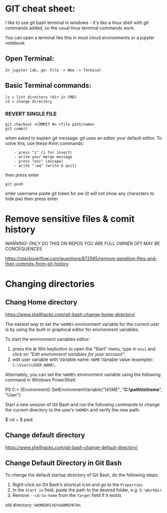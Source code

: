 # GIT cheat sheet:
I like to use git bash terminal in windows - it's like a linux shell with git commands added, so the usual linux terminal commands work.

You can open a terminal like this in most cloud environments or a jupyter notebook

## Open Terminal:
	In jupyter lab, go: File -> New -> Terminal
	
## Basic Terminal commands:
	ls = list directory (dir in CMD)
	cd = change directory
	
### REVERT SINGLE FILE
	git checkout <COMMIT #> <file path/name>
	git commit

when asked to explain git message: 
git uses an editor your default editor.
To solve this, use these #vim commands:

		- press "i" (i for insert)
		- write your merge message
		- press "esc" (escape)
		- write ":wq" (write & quit)
		
then press enter

	git push

enter username
paste git token for pw (it will not show any characters to hide pw) then press enter

# Remove sensitive files & comit history
WARNING! ONLY DO THIS ON REPOS YOU ARE FULL OWNER OF!!
MAY BE CONCEQUENCES

https://stackoverflow.com/questions/872565/remove-sensitive-files-and-their-commits-from-git-history

# Changing directories
## Chang Home directory
https://www.shellhacks.com/git-bash-change-home-directory/

The easiest way to set the `%HOME%` environment variable for the current user is by using the built-in graphical editor for environment variables.

To start the environment variables editor: 
1. press the ⊞ Win keybutton to open the “Start” menu, type in `envi` and click on _“Edit environment variables for your account”_.
2. edit user variable with
	Variable name: `HOME`
	Variable value (example): `C:\Users\USER.NAME\`

Alternately, you can set the `%HOME%` environment variable using the following command in Windows PowerShell:

PS C:\> [Environment]::SetEnvironmentVariable("HOME", "**C:\path\to\home**", "User")

Start a new session of Git Bash and run the following commands to change the current directory to the user’s `%HOME%` and verify the new path:

$ cd ~
$ pwd

## Change default directory
https://www.shellhacks.com/git-bash-change-default-directory/
## Change Default Directory in Git Bash

To change the default startup directory of Git Bash, do the following steps:

1.  Right-click on Git Bash’s shortcut icon and go to the `Properties`
2.  In the `Start in` field, paste the path to the desired folder, e.g. `D:\WorkDir`
3.  Remove `--cd-to-home` from the `Target` field if it exists

old directory: `%HOMEDRIVE%%HOMEPATH%`